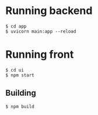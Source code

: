 # Running backend

    $ cd app
    $ uvicorn main:app --reload

# Running front

    $ cd ui
    $ npm start

## Building

    $ npm build
